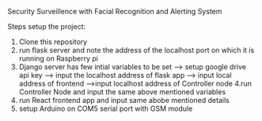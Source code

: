 Security Surveillence with Facial Recognition and Alerting System

Steps setup the project:
1. Clone this repository
2. run flask server and note the address of the localhost port on which it is running on Raspberry pi
3. Django server has few intial variables to be set
  --> setup google drive api key
  --> input the localhost address of flask app
  --> input local address of frontend
  -->input localhost address of Controller node
4.run Controller Node and input the same above mentioned variables
5. run React frontend app and input same abobe mentioned details
6. setup Arduino on COM5 serial port with GSM module
